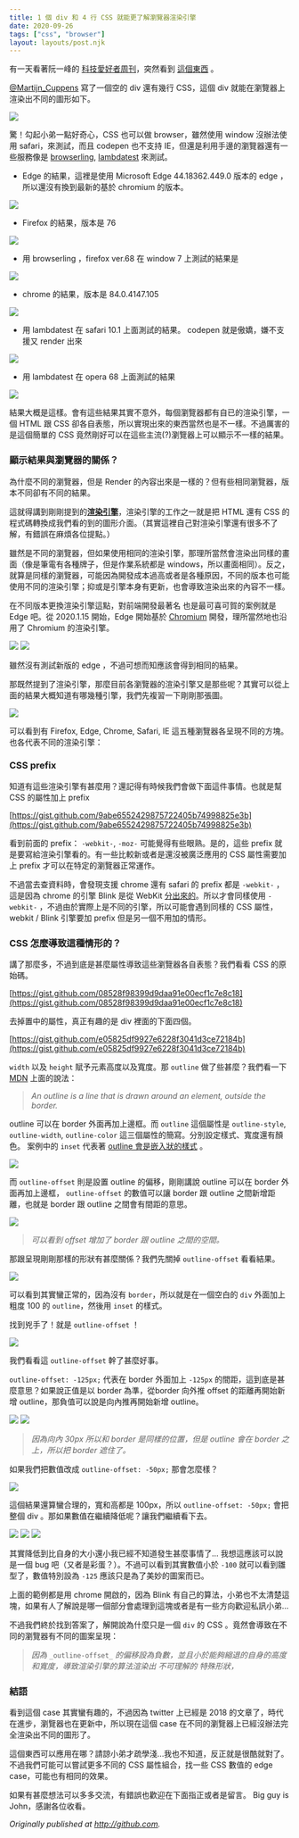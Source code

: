 ```yaml
---
title: 1 個 div 和 4 行 CSS 就能更了解瀏覽器渲染引擎
date: 2020-09-26
tags: ["css", "browser"]
layout: layouts/post.njk
---
```


<!-- summary -->
<!-- 相同 CSS 但各瀏覽器不同渲染的結果，讓你知道渲染引擎如何運作 -->
<!-- summary -->

有一天看著阮一峰的 [科技愛好者周刊](http://www.ruanyifeng.com/blog/2018/07/weekly-issue-14.html)，突然看到 [這個東西](https://codepen.io/MartijnCuppens/pen/MXojmw) 。

[@Martijn\_Cuppens](https://twitter.com/Martijn_Cuppens/status/1015169981368225793) 寫了一個空的 div 還有幾行 CSS，這個 div 就能在瀏覽器上渲染出不同的圖形如下。

![](/img/post/0__nHm6zS0QfERpQAzz.jpg)

驚！勾起小弟一點好奇心，CSS 也可以做 browser，雖然使用 window 沒辦法使用 safari，來測試，而且 codepen 也不支持 IE，但還是利用手邊的瀏覽器還有一些服務像是 [browserling](https://www.browserling.com/), [lambdatest](https://www.lambdatest.com/) 來測試。

*   Edge 的結果，這裡是使用 Microsoft Edge 44.18362.449.0 版本的 edge ，所以還沒有換到最新的基於 chromium 的版本。

![](/img/post/0__u6QZiPRtH2ENt1Ub.jpg)

*   Firefox 的結果，版本是 76

![](/img/post/0__Awj74dFF__OVvhDS0.jpg)

*   用 browserling ，firefox ver.68 在 window 7 上測試的結果是

![](/img/post/0__DeOeROeZjCJ51iTG.jpg)

*   chrome 的結果，版本是 84.0.4147.105

![](/img/post/0__UufqtVjO3cWW5I6I.jpg)

*   用 lambdatest 在 safari 10.1 上面測試的結果。 codepen 就是傲嬌，嫌不支援又 render 出來

![](/img/post/0__KD8KruS4a4ly8Jr0.jpg)

*   用 lambdatest 在 opera 68 上面測試的結果

![](/img/post/0__XqGjXjT5cmL2Ty__q.jpg)

結果大概是這樣。會有這些結果其實不意外，每個瀏覽器都有自已的渲染引擎，一個 HTML 跟 CSS 卻各自表態，所以實現出來的東西當然也是不一樣。不過厲害的是這個簡單的 CSS 竟然剛好可以在這些主流(?)瀏覽器上可以顯示不一樣的結果。

### 顯示結果與瀏覽器的關係？

為什麼不同的瀏覽器，但是 Render 的內容出來是一樣的？但有些相同瀏覽器，版本不同卻有不同的結果。

這就得講到剛剛提到的[**渲染引擎**](https://en.wikipedia.org/wiki/Browser_engine)，渲染引擎的工作之一就是把 HTML 還有 CSS 的程式碼轉換成我們看的到的圖形介面。（其實這裡自己對渲染引擎還有很多不了解，有錯誤在麻煩各位提點。）

雖然是不同的瀏覽器，但如果使用相同的渲染引擎，那理所當然會渲染出同樣的畫面（像是筆電有各種牌子，但是作業系統都是 windows，所以畫面相同）。反之，就算是同樣的瀏覽器，可能因為開發成本過高或者是各種原因，不同的版本也可能使用不同的渲染引擎；抑或是引擎本身有更新，也會導致渲染出來的內容不一樣。

在不同版本更換渲染引擎這點，對前端開發最著名 也是最可喜可賀的案例就是 Edge 吧。從 2020.1.15 開始，Edge 開始基於 [Chromium](https://zh.wikipedia.org/wiki/Chromium) 開發，理所當然地也沿用了 Chromium 的渲染引擎。

![](/img/post/0__pP9oy__w25Nzt1RqV.jpg)
![](/img/post/0__H3xqFd1UZ6UBsq83.jpg)

雖然沒有測試新版的 edge ，不過可想而知應該會得到相同的結果。

那既然提到了渲染引擎，那麼目前各瀏覽器的渲染引擎又是那些呢？其實可以從上面的結果大概知道有哪幾種引擎，我們先複習一下剛剛那張圖。

![](/img/post/0__j206rgz3EuduI8bn.jpg)

可以看到有 Firefox, Edge, Chrome, Safari, IE 這五種瀏覽器各呈現不同的方塊。也各代表不同的渲染引擎：

### CSS prefix

知道有這些渲染引擎有甚麼用？還記得有時候我們會做下面這件事情。也就是幫 CSS 的屬性加上 prefix

[https://gist.github.com/9abe6552429875722405b74998825e3b](https://gist.github.com/9abe6552429875722405b74998825e3b)

看到前面的 prefix： `-webkit-`, `-moz-` 可能覺得有些眼熟。是的，這些 prefix 就是要寫給渲染引擎看的。有一些比較新或者是還沒被廣泛應用的 CSS 屬性需要加上 prefix 才可以在特定的瀏覽器正常運作。

不過當去查資料時，會發現支援 chrome 還有 safari 的 prefix 都是 `-webkit-` ，這是因為 chrome 的引擎 Blink 是從 WebKit [分出來的](https://zh.wikipedia.org/wiki/WebKit#%E9%96%8B%E7%99%BC%E5%88%86%E8%A3%82)。所以才會同樣使用 `-webkit-` ，不過由於實際上是不同的引擎，所以可能會遇到同樣的 CSS 屬性，webkit / Blink 引擎要加 prefix 但是另一個不用加的情形。

### CSS 怎麼導致這種情形的？

講了那麼多，不過到底是甚麼屬性導致這些瀏覽器各自表態？我們看看 CSS 的原始碼。

[https://gist.github.com/08528f98399d9daa91e00ecf1c7e8c18](https://gist.github.com/08528f98399d9daa91e00ecf1c7e8c18)

去掉置中的屬性，真正有趣的是 div 裡面的下面四個。

[https://gist.github.com/e05825df9927e6228f3041d3ce72184b](https://gist.github.com/e05825df9927e6228f3041d3ce72184b)

`width` 以及 `height` 賦予元素高度以及寬度。那 `outline` 做了些甚麼？我們看一下 [MDN](https://developer.mozilla.org/zh-CN/docs/Web/CSS/outline-style) 上面的說法：

> _An outline is a line that is drawn around an element, outside the border._

outline 可以在 border 外面再加上邊框。而 `outline` 這個屬性是 `outline-style`, `outline-width`, `outline-color` 這三個屬性的簡寫。分別設定樣式、寬度還有顏色。 案例中的 `inset` 代表著 [outline 會是嵌入狀的樣式](https://developer.mozilla.org/zh-CN/docs/Web/CSS/outline-style) 。

![](/img/post/0__5NPDlxYpxbvLVKcP.jpg)

而 `outline-offset` 則是設置 outline 的偏移，剛剛講說 outline 可以在 border 外面再加上邊框， `outline-offset` 的數值可以讓 border 跟 outline 之間新增距離，也就是 border 跟 outline 之間會有間距的意思。

![](/img/post/0__Iq3kO5DG9__Lu6l3Q.jpg)

> _可以看到 offset 增加了 border 跟 outline 之間的空間。_

那跟呈現剛剛那樣的形狀有甚麼關係？我們先關掉 `outline-offset` 看看結果。

![](/img/post/0__WmeLVd5rzByrYG9t.jpg)

可以看到其實蠻正常的，因為沒有 `border`，所以就是在一個空白的 `div` 外面加上粗度 100 的 `outline`，然後用 `inset` 的樣式。

找到兇手了！就是 `outline-offset` ！

![](/img/post/0__tmHWGl807CtouMtY.jpg)

我們看看這 `outline-offset` 幹了甚麼好事。

`outline-offset: -125px;` 代表在 border 外面加上 `-125px` 的間距，這到底是甚麼意思？如果說正值是以 border 為準，從border 向外推 offset 的距離再開始新增 outline，那負值可以說是向內推再開始新增 outline。

![](/img/post/0__iwKcs65P8zYKsd__0.jpg)
![](/img/post/0__swXYDgauMZvdFWCU.jpg)

> _因為向內 30px 所以和 border 是同樣的位置，但是 outline 會在 border 之上，所以把 border 遮住了。_

如果我們把數值改成 `outline-offset: -50px;` 那會怎麼樣？

![](/img/post/0__W3XiCUbIyfTDO7CZ.jpg)

這個結果還算蠻合理的，寬和高都是 100px，所以 `outline-offset: -50px;` 會把整個 div 。那如果數值在繼續降低呢？讓我們繼續看下去。

![](/img/post/0__MkOcmyZnr6KsrFk0.jpg)
![](/img/post/0__xwUfJfjHCodPvV8z.jpg)
![](/img/post/0____3RJrP8pQdXqkItP.jpg)

其實降低到比自身的大小還小我已經不知道發生甚麼事情了… 我想這應該可以說是一個 bug 吧（又者是彩蛋？）。不過可以看到其實數值小於 `-100` 就可以看到雛型了，數值特別設為 `-125` 應該只是為了美妙的圖案而已。

上面的範例都是用 chrome 開啟的，因為 Blink 有自己的算法，小弟也不太清楚這塊，如果有人了解說是哪一個部分會處理到這塊或者是有一些方向歡迎私訊小弟…

不過我們終於找到答案了，解開說為什麼只是一個 `div` 的 CSS 。竟然會導致在不同的瀏覽器有不同的圖案呈現：

> _因為_ `_outline-offset_` _的偏移設為負數，並且小於能夠縮退的自身的高度和寬度，導致渲染引擎的算法渲染出 不可理解的 特殊形狀，_

### 結語

看到這個 case 其實蠻有趣的，不過因為 twitter 上已經是 2018 的文章了，時代在進步，瀏覽器也在更新中，所以現在這個 case 在不同的瀏覽器上已經沒辦法完全渲染出不同的圖形了。

這個東西可以應用在哪？請諒小弟才疏學淺…我也不知道，反正就是很酷就對了。不過我們可能可以嘗試更多不同的 CSS 屬性組合，找一些 CSS 數值的 edge case，可能也有相同的效果。

如果有甚麼想法可以多多交流，有錯誤也歡迎在下面指正或者是留言。 Big guy is John，感謝各位收看。

_Originally published at_ [_http://github.com_](https://gist.github.com/1290f33eca120c10ff394ed1218a53cc)_._